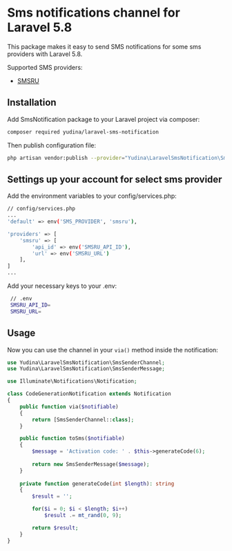 # Sms notifications channel for Laravel 5.8

This package makes it easy to send SMS notifications for some sms providers with Laravel 5.8.

Supported SMS providers:
* [SMSRU](http://sms.ru)
## Installation

Add SmsNotification package to your Laravel project via composer:

``` bash
composer required yudina/laravel-sms-notification
```

Then publish configuration file:
``` bash
php artisan vendor:publish --provider="Yudina\LaravelSmsNotification\SmsSenderServiceProvider"
```

## Settings up your account for select sms provider

Add the environment variables to your config/services.php:

``` bash
// config/services.php
...
'default' => env('SMS_PROVIDER', 'smsru'),

'providers' => [
    'smsru' => [
        'api_id' => env('SMSRU_API_ID'),
        'url' => env('SMSRU_URL')
    ],
]
...
```

Add your necessary keys to your .env:
``` bash
 // .env
 SMSRU_API_ID=
 SMSRU_URL=
```

## Usage

Now you can use the channel in your `via()` method inside the notification:

``` php
use Yudina\LaravelSmsNotification\SmsSenderChannel;
use Yudina\LaravelSmsNotification\SmsSenderMessage;

use Illuminate\Notifications\Notification;

class CodeGenerationNotification extends Notification
{
    public function via($notifiable)
    {
        return [SmsSenderChannel::class];
    }

    public function toSms($notifiable)
    {
        $message = 'Activation code: ' . $this->generateCode(6);
    
        return new SmsSenderMessage($message);
    }
    
    private function generateCode(int $length): string
    {
        $result = '';

        for($i = 0; $i < $length; $i++)
            $result .= mt_rand(0, 9);

        return $result;
    }
}
```
